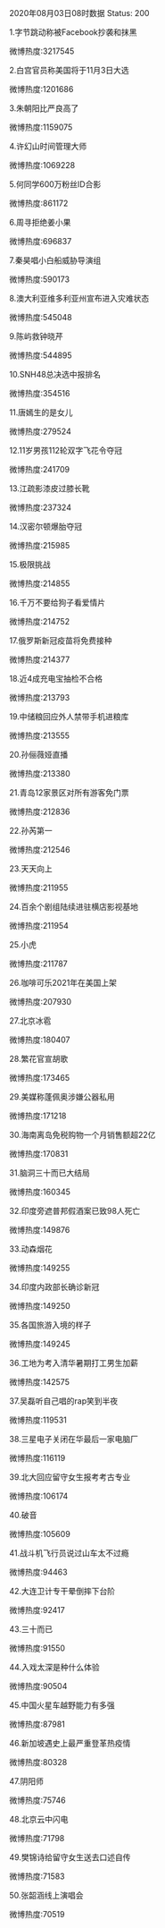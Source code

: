 2020年08月03日08时数据
Status: 200

1.字节跳动称被Facebook抄袭和抹黑

微博热度:3217545

2.白宫官员称美国将于11月3日大选

微博热度:1201686

3.朱朝阳比严良高了

微博热度:1159075

4.许幻山时间管理大师

微博热度:1069228

5.何同学600万粉丝ID合影

微博热度:861172

6.周寻拒绝姜小果

微博热度:696837

7.秦昊唱小白船威胁导演组

微博热度:590173

8.澳大利亚维多利亚州宣布进入灾难状态

微博热度:545048

9.陈屿救钟晓芹

微博热度:544895

10.SNH48总决选中报排名

微博热度:354516

11.唐嫣生的是女儿

微博热度:279524

12.11岁男孩112轮双字飞花令夺冠

微博热度:241709

13.江疏影漆皮过膝长靴

微博热度:237324

14.汉密尔顿爆胎夺冠

微博热度:215985

15.极限挑战

微博热度:214855

16.千万不要给狗子看爱情片

微博热度:214752

17.俄罗斯新冠疫苗将免费接种

微博热度:214377

18.近4成充电宝抽检不合格

微博热度:213793

19.中储粮回应外人禁带手机进粮库

微博热度:213555

20.孙俪薇娅直播

微博热度:213380

21.青岛12家景区对所有游客免门票

微博热度:212836

22.孙芮第一

微博热度:212546

23.天天向上

微博热度:211955

24.百余个剧组陆续进驻横店影视基地

微博热度:211954

25.小虎

微博热度:211787

26.咖啡可乐2021年在美国上架

微博热度:207930

27.北京冰雹

微博热度:180407

28.繁花官宣胡歌

微博热度:173465

29.美媒称蓬佩奥涉嫌公器私用

微博热度:171218

30.海南离岛免税购物一个月销售额超22亿

微博热度:170831

31.脑洞三十而已大结局

微博热度:160345

32.印度旁遮普邦假酒案已致98人死亡

微博热度:149876

33.动森烟花

微博热度:149255

34.印度内政部长确诊新冠

微博热度:149250

35.各国旅游入境的样子

微博热度:149245

36.工地为考入清华暑期打工男生加薪

微博热度:142575

37.吴磊听自己唱的rap笑到半夜

微博热度:119531

38.三星电子关闭在华最后一家电脑厂

微博热度:116119

39.北大回应留守女生报考考古专业

微博热度:106174

40.破音

微博热度:105609

41.战斗机飞行员说过山车太不过瘾

微博热度:94463

42.大连卫计专干晕倒摔下台阶

微博热度:92417

43.三十而已

微博热度:91550

44.入戏太深是种什么体验

微博热度:90504

45.中国火星车越野能力有多强

微博热度:87981

46.新加坡遇史上最严重登革热疫情

微博热度:80328

47.阴阳师

微博热度:75746

48.北京云中闪电

微博热度:71798

49.樊锦诗给留守女生送去口述自传

微博热度:71583

50.张韶涵线上演唱会

微博热度:70519

